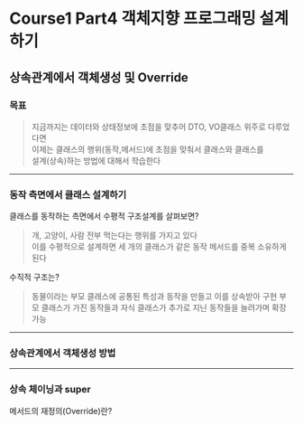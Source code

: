 # Course1 Part4 객체지향 프로그래밍 설계하기   

## 상속관계에서 객체생성 및 Override

### 목표
> 지금까지는 데이터와 상태정보에 초점을 맞추어 DTO, VO클래스 위주로 다루었다면   
> 이제는 클래스의 행위(동작,메서드)에 초점을 맞춰서 클래스와 클래스를   
> 설계(상속)하는 방법에 대해서 학습한다
---

### 동작 측면에서 클래스 설계하기
클래스를 동작하는 측면에서 수평적 구조설계를 살펴보면?
> 개, 고양이, 사람 전부 먹는다는 행위를 가지고 있다   
> 이를 수평적으로 설계하면 세 개의 클래스가 같은 동작 메서드를 중복 소유하게 된다

수직적 구조는?
> 동물이라는 부모 클래스에 공통된 특성과 동작을 만들고 이를 상속받아 구현
> 부모 클래스가 가진 동작들과 자식 클래스가 추가로 지닌 동작들을 늘려가며 확장가능
---

### 상속관계에서 객체생성 방법


---

### 상속 체이닝과 super
메서드의 재정의(Override)란?